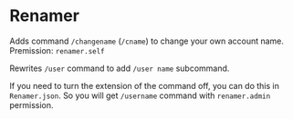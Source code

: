# Renamer
Adds command `/changename` (`/cname`) to change your own account name. Premission: `renamer.self`

Rewrites `/user` command to add `/user name` subcommand.

If you need to turn the extension of the command off, you can do this in `Renamer.json`.
So you will get `/username` command with `renamer.admin` permission.
